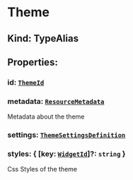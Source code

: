 # **Theme**

## **Kind: TypeAlias**

## **Properties**:

### id: [`ThemeId`](./ThemeId)

### metadata: [`ResourceMetadata`](./ResourceMetadata)

Metadata about the theme

### settings: [`ThemeSettingsDefinition`](./ThemeSettingsDefinition)

### styles: { [key: [`WidgetId`](./WidgetId)]?: `string` }

Css Styles of the theme
